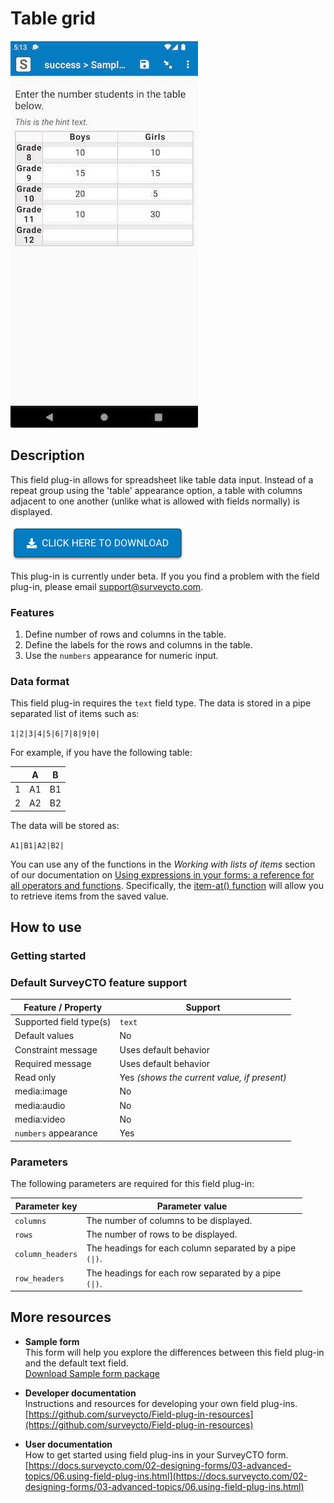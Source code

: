 # Table grid

![Default appearance for the 'table-grid' field plug-in](extras/tablegrid.png)

## Description

This field plug-in allows for spreadsheet like table data input. Instead of a repeat group using the 'table' appearance option, a table with columns adjacent to one another (unlike what is allowed with fields normally) is displayed.

[![Download now](extras/download-button.png)](https://github.com/surveycto/table-grid/raw/master/table-grid.fieldplugin.zip)

This plug-in is currently under beta. If you you find a problem with the field plug-in, please email support@surveycto.com.

### Features

1. Define number of rows and columns in the table.
1. Define the labels for the rows and columns in the table.
1. Use the `numbers` appearance for numeric input.

### Data format

This field plug-in requires the `text` field type.
The data is stored in a pipe separated list of items such as: 

`1|2|3|4|5|6|7|8|9|0|`

For example, if you have the following table: 

| | A | B |
| --- | --- | --- |
| 1 | A1 | B1 |
| 2 | A2 | B2 |

The data will be stored as:

`A1|B1|A2|B2|`

You can use any of the functions in the *Working with lists of items* section of our documentation on [Using expressions in your forms: a reference for all operators and functions](https://docs.surveycto.com/02-designing-forms/01-core-concepts/09.expressions.html). Specifically, the [item-at() function](https://docs.surveycto.com/02-designing-forms/01-core-concepts/09.expressions.html#Help_Forms_item-at) will allow you to retrieve items from the saved value.  


## How to use

### Getting started


### Default SurveyCTO feature support

| Feature / Property | Support |
| --- | --- |
| Supported field type(s) | `text`|
| Default values | No |
| Constraint message | Uses default behavior |
| Required message | Uses default behavior |
| Read only | Yes *(shows the current value, if present)* |
| media:image | No |
| media:audio | No |
| media:video | No |
| `numbers` appearance | Yes |

### Parameters

The following parameters are required for this field plug-in:

| Parameter key | Parameter value |
| --- | --- |
| `columns` | The number of columns to be displayed. |
| `rows` | The number of rows to be displayed. |
| `column_headers` | The headings for each column separated by a pipe <code> (&#124;)</code>. |
| `row_headers`| The headings for each row separated by a pipe <code> (&#124;)</code>.|

## More resources

* **Sample form**  
This form will help you explore the differences between this field plug-in and the default text field.  
[Download Sample form package](https://github.com/surveycto/baseline-text/raw/master/extras/test-form/test-form-package.zip)  

* **Developer documentation**  
Instructions and resources for developing your own field plug-ins.  
[https://github.com/surveycto/Field-plug-in-resources](https://github.com/surveycto/Field-plug-in-resources)

* **User documentation**  
How to get started using field plug-ins in your SurveyCTO form.  
[https://docs.surveycto.com/02-designing-forms/03-advanced-topics/06.using-field-plug-ins.html](https://docs.surveycto.com/02-designing-forms/03-advanced-topics/06.using-field-plug-ins.html)
